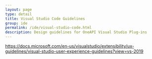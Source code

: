 ```yaml
---
layout: page
type: detail
title: Visual Studio Code Guidelines
group: ide
permalink: /ide/visual-studio-code.html
description: Design guidelines for OneAPI Visual Studio Plug-ins
---
```



https://docs.microsoft.com/en-us/visualstudio/extensibility/ux-guidelines/visual-studio-user-experience-guidelines?view=vs-2019